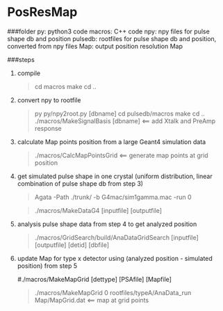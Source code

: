 # PosResMap

###folder
py:      python3 code
macros:  C++ code
npy:     npy files for pulse shape db and position
pulsedb: rootfiles for pulse shape db and position, converted from npy files
Map:     output position resolution Map

###steps
1. compile

   > cd macros
   > make
   > cd ..

2. convert npy to rootfile

   > py py/npy2root.py [dbname]
   > cd pulsedb/macros
   > make
   > cd ..
   > ./macros/MakeSignalBasis [dbname]  <==  add Xtalk and PreAmp response
   

3. calculate Map points position from a large Geant4 simulation data

   > ./macros/CalcMapPointsGrid  <==  generate map points at grid position


4. get simulated pulse shape in one crystal (uniform distribution, linear combination of pulse shape db from step 3)

   > Agata -Path ./trunk/ -b G4mac/sim1gamma.mac -run 0
   
   > ./macros/MakeDataG4 [inputfile] [outputfile]


5. analysis pulse shape data from step 4 to get analyzed position

   > ./macros/GridSearch/build/AnaDataGridSearch [inputfile] [outputfile] [detid] [dbfile]


6. update Map for type x detector using (analyzed position - simulated position) from step 5

   #./macros/MakeMapGrid [dettype] [PSAfile] [Mapfile]
   > ./macros/MakeMapGrid 0 rootfiles/typeA/AnaData_run Map/MapGrid.dat  <==  map at grid points
